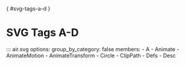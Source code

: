 [](){ #svg-tags-a-d }

# SVG Tags A-D

::: air.svg
    options:
      group_by_category: false
      members:
        - A
        - Animate
        - AnimateMotion
        - AnimateTransform
        - Circle
        - ClipPath
        - Defs
        - Desc